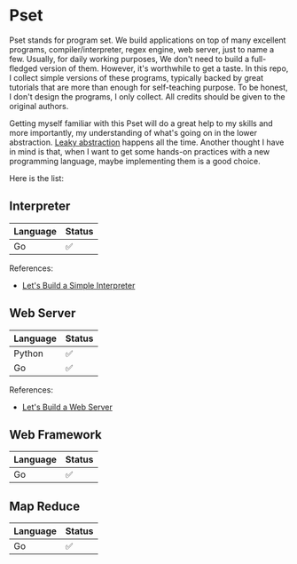 # Pset

Pset stands for program set. We build applications on top of many excellent programs, compiler/interpreter, regex engine, web server, just to name a few. Usually, for daily working purposes, We don't need to build a full-fledged version of them. However, it's worthwhile to get a taste. In this repo, I collect simple versions of these programs,
typically backed by great tutorials that are more than enough for self-teaching purpose. To be honest, I don't design the programs, I only collect. All credits should be given to the original authors.

Getting myself familiar with this Pset will do a great help to my skills and more importantly, my understanding of what's going on in the lower abstraction. [Leaky abstraction](https://www.joelonsoftware.com/2002/11/11/the-law-of-leaky-abstractions/) happens all the time. Another thought I have in mind is that, when I want to get some hands-on practices with a new programming language, maybe implementing them is a good choice.

Here is the list:

## Interpreter

| Language | Status |
| -------- | ------ |
| Go       | ✅      |

References:

* [Let's Build a Simple Interpreter](https://github.com/rspivak/lsbasi)

## Web Server

| Language | Status |
| -------- | ------ |
| Python   | ✅      |
| Go       | ✅      |

References:

* [Let's Build a Web Server](https://github.com/rspivak/lsbaws)

## Web Framework

| Language | Status |
| -------- | ------ |
| Go       | ✅      |

## Map Reduce

| Language | Status |
| -------- | ------ |
| Go       | ✅      |
